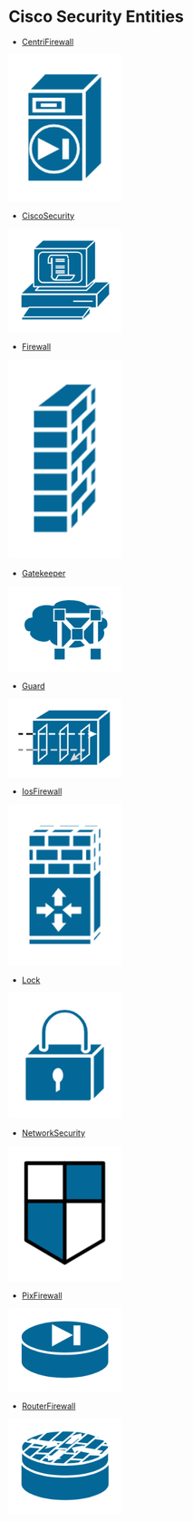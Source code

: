 # Cisco Security Entities


- [CentriFirewall](./centri-firewall.md)  
<img src="./centri-firewall.png" width="200"/>

- [CiscoSecurity](./cisco-security.md)  
<img src="./cisco-security.png" width="200"/>

- [Firewall](./firewall.md)  
<img src="./firewall.png" width="200"/>

- [Gatekeeper](./gatekeeper.md)  
<img src="./gatekeeper.png" width="200"/>

- [Guard](./guard.md)  
<img src="./guard.png" width="200"/>

- [IosFirewall](./ios-firewall.md)  
<img src="./ios-firewall.png" width="200"/>

- [Lock](./lock.md)  
<img src="./lock.png" width="200"/>

- [NetworkSecurity](./network-security.md)  
<img src="./network-security.png" width="200"/>

- [PixFirewall](./pix-firewall.md)  
<img src="./pix-firewall.png" width="200"/>

- [RouterFirewall](./router-firewall.md)  
<img src="./router-firewall.png" width="200"/>
